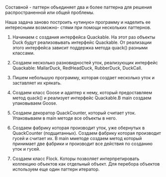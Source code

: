 Составной - паттерн объединяет два и более паттерна для решения распространенной
или общей проблемы.

Наша задача заново построить «утиную» программу и наделить ее интересными возможно-
стями при помощи нескольких паттернов.

1. Начинаем с создания интерфейса Quackable.
На этот раз объекты Duck будут реализовывать интерфейс Quackable. От
реализации этого интерфейса зависит поддержка метода quack()
разными классами.

2. Создаем несколько разновидностей уток, реализующик интерфейс Quackable:
    MallarDuck, RedHeadDuck, RubberDuck, DuckCall.
    
3. Пишем небольшую программу, которая создает несколько уток и заставляет их крякать. 

4. Создаем класс Goose и адаптер к нему, который предоставляем метод quack() и реализует
 интерфейс Quackable.В main создаем упаковываем Goose.
 
5. Создаем декоратор QuackCounter, который считает уток. Упаковываем в main методе все
 объекты в него.
 
6. Создаем фабрику которая производит уток, уже обернутых в QuackCounter (подщитанных).
Создаем фабрику которая производит гусей и считает их. В main мметоде создаем метод который
принимает две фабрики и производит все действия по созданию уток и гусей.

7. Создаем класс Flock. Которы позволяет интерпретировать коллекцию объектов как отдельный
объект. Для перебора объектов используем еще один паттерн итератор.